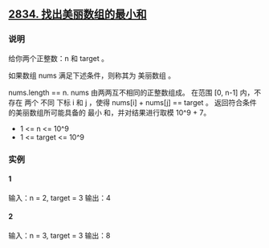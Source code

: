 ## [2834. 找出美丽数组的最小和](https://leetcode.cn/problems/find-the-minimum-possible-sum-of-a-beautiful-array/)

### 说明
给你两个正整数：n 和 target 。

如果数组 nums 满足下述条件，则称其为 美丽数组 。

nums.length == n.
nums 由两两互不相同的正整数组成。
在范围 [0, n-1] 内，不存在 两个 不同 下标 i 和 j ，使得 nums[i] + nums[j] == target 。
返回符合条件的美丽数组所可能具备的 最小 和，并对结果进行取模 10^9 + 7。

* 1 <= n <= 10^9
* 1 <= target <= 10^9

### 实例
#### 1
输入：n = 2, target = 3
输出：4

#### 2
输入：n = 3, target = 3
输出：8